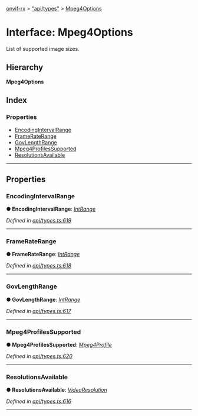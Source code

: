 [onvif-rx](../README.md) > ["api/types"](../modules/_api_types_.md) > [Mpeg4Options](../interfaces/_api_types_.mpeg4options.md)

# Interface: Mpeg4Options

List of supported image sizes.

## Hierarchy

**Mpeg4Options**

## Index

### Properties

* [EncodingIntervalRange](_api_types_.mpeg4options.md#encodingintervalrange)
* [FrameRateRange](_api_types_.mpeg4options.md#frameraterange)
* [GovLengthRange](_api_types_.mpeg4options.md#govlengthrange)
* [Mpeg4ProfilesSupported](_api_types_.mpeg4options.md#mpeg4profilessupported)
* [ResolutionsAvailable](_api_types_.mpeg4options.md#resolutionsavailable)

---

## Properties

<a id="encodingintervalrange"></a>

###  EncodingIntervalRange

**● EncodingIntervalRange**: *[IntRange](_api_types_.intrange.md)*

*Defined in [api/types.ts:619](https://github.com/patrickmichalina/onvif-rx/blob/d62cee9/src/api/types.ts#L619)*

___
<a id="frameraterange"></a>

###  FrameRateRange

**● FrameRateRange**: *[IntRange](_api_types_.intrange.md)*

*Defined in [api/types.ts:618](https://github.com/patrickmichalina/onvif-rx/blob/d62cee9/src/api/types.ts#L618)*

___
<a id="govlengthrange"></a>

###  GovLengthRange

**● GovLengthRange**: *[IntRange](_api_types_.intrange.md)*

*Defined in [api/types.ts:617](https://github.com/patrickmichalina/onvif-rx/blob/d62cee9/src/api/types.ts#L617)*

___
<a id="mpeg4profilessupported"></a>

###  Mpeg4ProfilesSupported

**● Mpeg4ProfilesSupported**: *[Mpeg4Profile](../enums/_api_types_.mpeg4profile.md)*

*Defined in [api/types.ts:620](https://github.com/patrickmichalina/onvif-rx/blob/d62cee9/src/api/types.ts#L620)*

___
<a id="resolutionsavailable"></a>

###  ResolutionsAvailable

**● ResolutionsAvailable**: *[VideoResolution](_api_types_.videoresolution.md)*

*Defined in [api/types.ts:616](https://github.com/patrickmichalina/onvif-rx/blob/d62cee9/src/api/types.ts#L616)*

___

